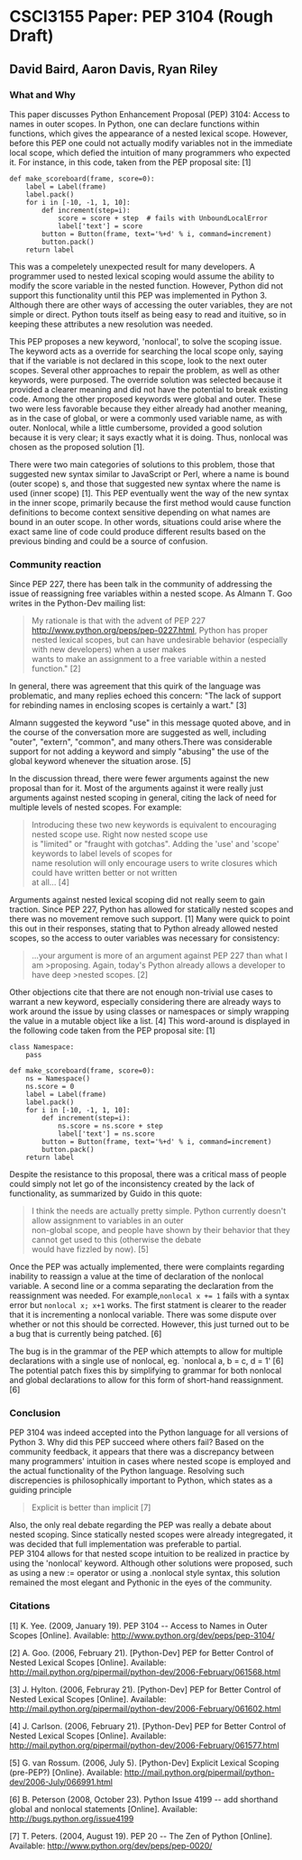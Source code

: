 # CSCI3155 Paper: PEP 3104 (Rough Draft)

## David Baird, Aaron Davis, Ryan Riley

### What and Why

This paper discusses Python Enhancement Proposal (PEP) 3104: Access to names in outer scopes. In Python, one can declare functions within functions, which gives the appearance of a nested lexical scope. However, before this PEP one could not actually modify variables not in the immediate local scope, which defied the intuition of many programmers who expected it. For instance, in this code, taken from the PEP proposal site: [1]

~~~~~
def make_scoreboard(frame, score=0):
    label = Label(frame)
    label.pack()
    for i in [-10, -1, 1, 10]:
        def increment(step=i):
            score = score + step  # fails with UnboundLocalError
            label['text'] = score
        button = Button(frame, text='%+d' % i, command=increment)
        button.pack()
    return label
~~~~~

This was a compeletely unexpected result for many developers. A programmer used to nested lexical scoping would assume the ability to modify the score variable in the nested function. However, Python did not support this functionality until this PEP was implemented in Python 3. 
Although there are other ways of accessing the outer variables, they are not simple or direct. Python touts itself as being easy to read and ituitive, so in keeping these attributes a new resolution was needed. 

This PEP proposes a new keyword, 'nonlocal', to solve the scoping issue. The keyword acts as a override for searching the local scope only, saying that if the variable is not declared in this scope, look to the next outer scopes. Several other approaches to repair the problem, as well as other keywords, were purposed. The override solution was selected because it provided a clearer meaning and did not have the potential to break existing code. Among the other proposed keywords were global and outer. These two were less favorable because they either already had another meaning, as in the case of global, or were a commonly used variable name, as with outer. Nonlocal, while a little cumbersome, provided a good solution because it is very clear; it says exactly what it is doing. Thus, nonlocal was chosen as the proposed solution [1].

There were two main categories of solutions to this problem, those that suggested new syntax similar to JavaScript or Perl, where a name is bound (outer scope) s, and those that suggested new syntax where the name is used (inner scope) [1]. This PEP eventually went the way of the new syntax in the inner scope, primarily because the first method would cause function definitions to become context sensitive depending on what names are bound in an outer scope. In other words, situations could arise where the exact same line of code could produce different results based on the previous binding and could be a source of confusion. 

### Community reaction

Since PEP 227, there has been talk in the community of addressing the issue of reassigning free variables within a nested scope. As Almann T. Goo writes in the Python-Dev mailing list:


>My rationale is that with the advent of PEP 227 <http://www.python.org/peps/pep-0227.html>, Python has proper  
>nested lexical scopes, but can have undesirable behavior (especially with new developers) when a user makes  
>wants to make an assignment to a free variable within a nested function." [2]


In general, there was agreement that this quirk of the language was problematic, and many replies echoed this concern: "The lack of support for rebinding names in enclosing scopes is certainly a wart." [3]

Almann suggested the keyword "use" in this message quoted above, and in the course of the conversation more are suggested as well, including "outer", "extern", "common", and many others.There was considerable support for not adding a keyword and simply "abusing" the use of the global keyword whenever the situation arose. [5]

In the discussion thread, there were fewer arguments against the new proposal than for it. Most of the arguments against it were really just arguments against nested scoping in general, citing the lack of need for multiple levels of nested scopes. For example:


>Introducing these two new keywords is equivalent to encouraging nested scope use.  Right now nested scope use  
>is "limited" or "fraught with gotchas".  Adding the 'use' and 'scope' keywords to label levels of scopes for  
>name resolution will only encourage users to write closures which could have written better or not written  
>at all... [4]

Arguments against nested lexical scoping did not really seem to gain traction. Since PEP 227, Python has allowed for statically nested scopes and there was no movement remove such support. [1] 
Many were quick to point this out in their responses, stating that to Python already allowed nested scopes, so the access to outer variables was necessary for consistency:

>...your argument is more of an argument against PEP 227 than what I am >proposing. Again, today's Python already allows a developer to have deep >nested scopes. [2]

Other objections cite that there are not enough non-trivial use cases to warrant a new keyword, especially considering there are already ways to work around the issue by using classes or namespaces or simply wrapping the value in a mutable object like a list. [4] This word-around is displayed in the following code taken from the PEP proposal site: [1]

~~~~
class Namespace:
    pass

def make_scoreboard(frame, score=0):
    ns = Namespace()
    ns.score = 0
    label = Label(frame)
    label.pack()
    for i in [-10, -1, 1, 10]:
        def increment(step=i):
            ns.score = ns.score + step
            label['text'] = ns.score
        button = Button(frame, text='%+d' % i, command=increment)
        button.pack()
    return label
~~~~
Despite the resistance to this proposal, there was a critical mass of people could simply not let go of the inconsistency created by the lack of functionality, as summarized by Guido in this quote:


>I think the needs are actually pretty simple. Python currently doesn't allow assignment to variables in an outer  
>non-global scope, and people have shown by their behavior that they cannot get used to this (otherwise the debate  
>would have fizzled by now). [5]


Once the PEP was actually implemented, there were complaints regarding inability to reassign a value at the time of declaration of the nonlocal variable. A second line or a comma separating the declaration from the reassignment was needed. For example,`nonlocal x += 1` fails with a syntax error but `nonlocal x; x+1` works. The first statment is clearer to the reader that it is incrementing a nonlocal variable. There was some dispute over whether or not this should be corrected. However, this just turned out to be a bug that is currently being patched. [6] 

The bug is in the grammar of the PEP which attempts to allow for multiple declarations with a single use of nonlocal, eg. `nonlocal a, b = c, d = 1' [6] The potential patch fixes this by simplifying to grammar for both nonlocal and global declarations to allow for this form of short-hand reassignment. [6]


### Conclusion
PEP 3104 was indeed accepted into the Python language for all versions of Python 3. Why did this PEP succeed where others fail? Based on the community feedback, it appears that there was a discrepancy between many programmers' intuition in cases where nested scope is employed and the actual functionality of the Python language. Resolving such discrepencies is philosophically important to Python, which states as a guiding principle 
>Explicit is better than implicit [7]

Also, the only real debate regarding the PEP was really a debate about nested scoping. Since statically nested scopes were already integregated, it was decided that full implementation was preferable to partial.  
PEP 3104 allows for that nested scope intuition to be realized in practice by using the 'nonlocal' keyword. Although other solutions were proposed, such as using a new := operator or using a <function name>.nonlocal style syntax, this solution remained the most elegant and Pythonic in the eyes of the community.

### Citations
[1] K. Yee. (2009, January 19). PEP 3104 -- Access to Names in Outer Scopes [Online]. Available: http://www.python.org/dev/peps/pep-3104/

[2] A. Goo. (2006, February 21). [Python-Dev] PEP for Better Control of Nested Lexical Scopes [Online]. Available: http://mail.python.org/pipermail/python-dev/2006-February/061568.html

[3] J. Hylton. (2006, Februray 21). [Python-Dev] PEP for Better Control of Nested Lexical Scopes [Online]. Available: http://mail.python.org/pipermail/python-dev/2006-February/061602.html

[4] J. Carlson. (2006, February 21). [Python-Dev] PEP for Better Control of Nested Lexical Scopes [Online]. Available: http://mail.python.org/pipermail/python-dev/2006-February/061577.html

[5] G. van Rossum. (2006, July 5). [Python-Dev] Explicit Lexical Scoping (pre-PEP?) [Online}. Available: http://mail.python.org/pipermail/python-dev/2006-July/066991.html

[6] B. Peterson (2008, October 23). Python Issue 4199 -- add shorthand global and nonlocal statements [Online]. Available: http://bugs.python.org/issue4199

[7] T. Peters. (2004, August 19). PEP 20 -- The Zen of Python [Online]. Available: http://www.python.org/dev/peps/pep-0020/


